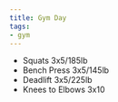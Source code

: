 ```yaml
---
title: Gym Day
tags:
- gym
---
```


- Squats 3x5/185lb
- Bench Press 3x5/145lb
- Deadlift 3x5/225lb
- Knees to Elbows 3x10
